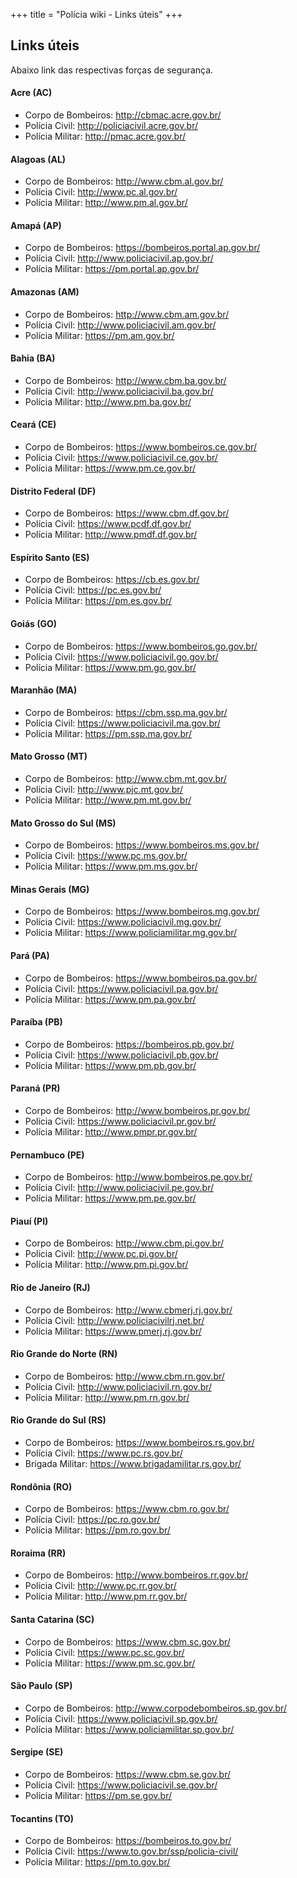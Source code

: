 +++
title = "Polícia wiki - Links úteis"
+++

## Links úteis

Abaixo link das respectivas forças de segurança.

#### Acre (AC)

* Corpo de Bombeiros: http://cbmac.acre.gov.br/
* Polícia Civil: http://policiacivil.acre.gov.br/
* Polícia Militar: http://pmac.acre.gov.br/

#### Alagoas (AL)

* Corpo de Bombeiros: http://www.cbm.al.gov.br/
* Polícia Civil: http://www.pc.al.gov.br/
* Polícia Militar: http://www.pm.al.gov.br/

#### Amapá (AP)

* Corpo de Bombeiros: https://bombeiros.portal.ap.gov.br/
* Polícia Civil: http://www.policiacivil.ap.gov.br/
* Polícia Militar: https://pm.portal.ap.gov.br/

#### Amazonas (AM)

* Corpo de Bombeiros: http://www.cbm.am.gov.br/
* Polícia Civil: http://www.policiacivil.am.gov.br/
* Polícia Militar: https://pm.am.gov.br/

#### Bahia (BA)

* Corpo de Bombeiros: http://www.cbm.ba.gov.br/
* Polícia Civil: http://www.policiacivil.ba.gov.br/
* Polícia Militar: http://www.pm.ba.gov.br/

#### Ceará (CE)

* Corpo de Bombeiros: https://www.bombeiros.ce.gov.br/
* Polícia Civil: https://www.policiacivil.ce.gov.br/
* Polícia Militar: https://www.pm.ce.gov.br/

#### Distrito Federal (DF)

* Corpo de Bombeiros: https://www.cbm.df.gov.br/
* Polícia Civil: https://www.pcdf.df.gov.br/
* Polícia Militar: http://www.pmdf.df.gov.br/

#### Espírito Santo (ES)

* Corpo de Bombeiros: https://cb.es.gov.br/
* Polícia Civil: https://pc.es.gov.br/
* Polícia Militar: https://pm.es.gov.br/

#### Goiás (GO)

* Corpo de Bombeiros: https://www.bombeiros.go.gov.br/
* Polícia Civil: https://www.policiacivil.go.gov.br/
* Polícia Militar: https://www.pm.go.gov.br/

#### Maranhão (MA)

* Corpo de Bombeiros: https://cbm.ssp.ma.gov.br/
* Polícia Civil: https://www.policiacivil.ma.gov.br/
* Polícia Militar: https://pm.ssp.ma.gov.br/

#### Mato Grosso (MT)

* Corpo de Bombeiros: http://www.cbm.mt.gov.br/
* Polícia Civil: http://www.pjc.mt.gov.br/
* Polícia Militar: http://www.pm.mt.gov.br/

#### Mato Grosso do Sul (MS)

* Corpo de Bombeiros: https://www.bombeiros.ms.gov.br/
* Polícia Civil: https://www.pc.ms.gov.br/
* Polícia Militar: https://www.pm.ms.gov.br/

#### Minas Gerais (MG)

* Corpo de Bombeiros: https://www.bombeiros.mg.gov.br/
* Polícia Civil: https://www.policiacivil.mg.gov.br/
* Polícia Militar: https://www.policiamilitar.mg.gov.br/

#### Pará (PA)

* Corpo de Bombeiros: https://www.bombeiros.pa.gov.br/
* Polícia Civil: https://www.policiacivil.pa.gov.br/
* Polícia Militar: https://www.pm.pa.gov.br/

#### Paraíba (PB)

* Corpo de Bombeiros: https://bombeiros.pb.gov.br/
* Polícia Civil: https://www.policiacivil.pb.gov.br/
* Polícia Militar: https://www.pm.pb.gov.br/

#### Paraná (PR)

* Corpo de Bombeiros: http://www.bombeiros.pr.gov.br/
* Polícia Civil: https://www.policiacivil.pr.gov.br/
* Polícia Militar: http://www.pmpr.pr.gov.br/

#### Pernambuco (PE)

* Corpo de Bombeiros: http://www.bombeiros.pe.gov.br/
* Polícia Civil: http://www.policiacivil.pe.gov.br/
* Polícia Militar: https://www.pm.pe.gov.br/

#### Piauí (PI)

* Corpo de Bombeiros: http://www.cbm.pi.gov.br/
* Polícia Civil: http://www.pc.pi.gov.br/
* Polícia Militar: http://www.pm.pi.gov.br/

#### Rio de Janeiro (RJ)

* Corpo de Bombeiros: http://www.cbmerj.rj.gov.br/
* Polícia Civil: http://www.policiacivilrj.net.br/
* Polícia Militar: https://www.pmerj.rj.gov.br/

#### Rio Grande do Norte (RN)

* Corpo de Bombeiros: http://www.cbm.rn.gov.br/
* Polícia Civil: http://www.policiacivil.rn.gov.br/
* Polícia Militar: http://www.pm.rn.gov.br/

#### Rio Grande do Sul (RS)

* Corpo de Bombeiros: https://www.bombeiros.rs.gov.br/
* Polícia Civil: https://www.pc.rs.gov.br/
* Brigada Militar: https://www.brigadamilitar.rs.gov.br/

#### Rondônia (RO)

* Corpo de Bombeiros: https://www.cbm.ro.gov.br/
* Polícia Civil: https://pc.ro.gov.br/
* Polícia Militar: https://pm.ro.gov.br/

#### Roraima (RR)

* Corpo de Bombeiros: http://www.bombeiros.rr.gov.br/
* Polícia Civil: http://www.pc.rr.gov.br/
* Polícia Militar: http://www.pm.rr.gov.br/

#### Santa Catarina (SC)

* Corpo de Bombeiros: https://www.cbm.sc.gov.br/
* Polícia Civil: https://www.pc.sc.gov.br/
* Polícia Militar: https://www.pm.sc.gov.br/

#### São Paulo (SP)

* Corpo de Bombeiros: http://www.corpodebombeiros.sp.gov.br/
* Polícia Civil: https://www.policiacivil.sp.gov.br/
* Polícia Militar: https://www.policiamilitar.sp.gov.br/

#### Sergipe (SE)

* Corpo de Bombeiros: https://www.cbm.se.gov.br/
* Polícia Civil: https://www.policiacivil.se.gov.br/
* Polícia Militar: https://pm.se.gov.br/

#### Tocantins (TO)

* Corpo de Bombeiros: https://bombeiros.to.gov.br/
* Polícia Civil: https://www.to.gov.br/ssp/policia-civil/
* Polícia Militar: https://pm.to.gov.br/